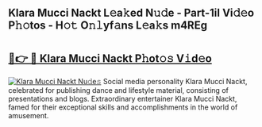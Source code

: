 ## Klara Mucci Nackt L𝚎a𝚔ed N𝚞𝚍e - Part-1iI Vi𝚍𝚎o P𝚑𝚘tos - H𝚘𝚝 O𝚗𝚕yf𝚊ns L𝚎a𝚔s m4REg

# <h2><a href="http://kf4z75.oniu.top/?m=Klara+Mucci+Nackt">🔗👉 🔴 Klara Mucci Nackt P𝚑ot𝚘𝚜 V𝚒d𝚎o</a></h2>

[![Klara Mucci Nackt Nu𝚍e𝚜](https://i.imgur.com/0qMVB7G.gif)](http://kf4z75.oniu.top/?m=Klara+Mucci+Nackt)
Social media personality Klara Mucci Nackt, celebrated for publishing dance and lifestyle material, consisting of presentations and blogs. Extraordinary entertainer Klara Mucci Nackt, famed for their exceptional skills and accomplishments in the world of amusement.  
